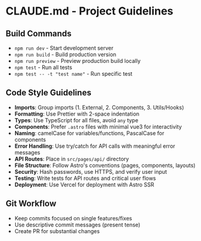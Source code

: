 # CLAUDE.md - Project Guidelines

## Build Commands
- `npm run dev` - Start development server
- `npm run build` - Build production version
- `npm run preview` - Preview production build locally
- `npm test` - Run all tests
- `npm test -- -t "test name"` - Run specific test

## Code Style Guidelines
- **Imports**: Group imports (1. External, 2. Components, 3. Utils/Hooks)
- **Formatting**: Use Prettier with 2-space indentation
- **Types**: Use TypeScript for all files, avoid `any` type
- **Components**: Prefer `.astro` files with minimal vue3 for interactivity
- **Naming**: camelCase for variables/functions, PascalCase for components
- **Error Handling**: Use try/catch for API calls with meaningful error messages
- **API Routes**: Place in `src/pages/api/` directory
- **File Structure**: Follow Astro's conventions (pages, components, layouts)
- **Security**: Hash passwords, use HTTPS, and verify user input
- **Testing**: Write tests for API routes and critical user flows
- **Deployment**: Use Vercel for deployment with Astro SSR

## Git Workflow
- Keep commits focused on single features/fixes
- Use descriptive commit messages (present tense)
- Create PR for substantial changes